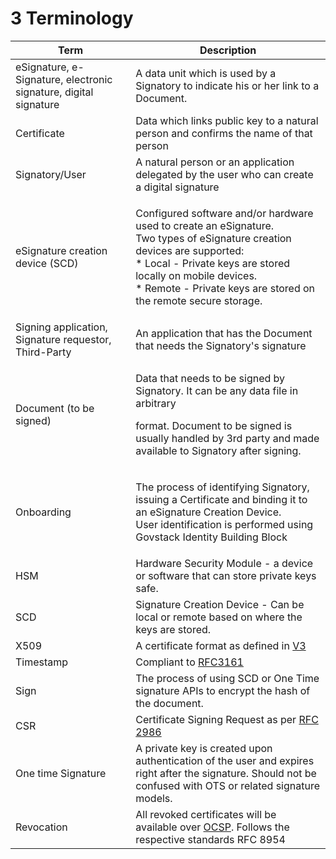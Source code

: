 # 3 Terminology

| **Term**                                                         | **Description**                                                                                                                                                                                                                                                          |
| ---------------------------------------------------------------- | ------------------------------------------------------------------------------------------------------------------------------------------------------------------------------------------------------------------------------------------------------------------------ |
| eSignature, e-Signature, electronic signature, digital signature | A data unit which is used by a Signatory to indicate his or her link to a Document.                                                                                                                                                                                      |
| Certificate                                                      | Data which links public key to a natural person and confirms the name of that person                                                                                                                                                                                     |
| Signatory/User                                                   | A natural person or an application delegated by the user who can create a digital signature                                                                                                                                                                              |
| eSignature creation device (SCD)                                 | <p>Configured software and/or hardware used to create an eSignature. <br>Two types of eSignature creation devices are supported:<br>* Local - Private keys are stored locally on mobile devices.<br>* Remote - Private keys are stored on the remote secure storage.</p> |
| Signing application, Signature requestor, Third-Party            | An application that has the Document that needs the Signatory's signature                                                                                                                                                                                                |
| Document (to be signed)                                          | <p>Data that needs to be signed by Signatory. It can be any data file in arbitrary </p><p>format. Document to be signed is usually handled by 3rd party and made available to Signatory after signing.</p>                                                               |
| Onboarding                                                       | <p>The process of identifying Signatory, issuing a Certificate and binding it to an eSignature Creation Device. <br>User identification is performed using Govstack Identity Building Block</p>                                                                          |
| HSM                                                              | Hardware Security Module - a device or software that can store private keys safe.                                                                                                                                                                                        |
| SCD                                                              | Signature Creation Device - Can be local or remote based on where the keys are stored.                                                                                                                                                                                   |
| X509                                                             | A certificate format as defined in [V3](https://www.rfc-editor.org/rfc/rfc5280)                                                                                                                                                                                          |
| Timestamp                                                        | Compliant to [RFC3161](https://www.rfc-editor.org/rfc/rfc3161)                                                                                                                                                                                                           |
| Sign                                                             | The process of using SCD or One Time signature APIs to encrypt the hash of the document.                                                                                                                                                                                 |
| CSR                                                              | Certificate Signing Request as per [RFC 2986](https://datatracker.ietf.org/doc/html/rfc2986)                                                                                                                                                                             |
| One time Signature                                               | A private key is created upon authentication of the user and expires right after the signature. Should not be confused with OTS or related signature models.                                                                                                             |
| Revocation                                                       | All revoked certificates will be available over [OCSP](https://www.rfc-editor.org/rfc/rfc8954.html).  Follows the respective standards RFC 8954                                                                                                                          |

